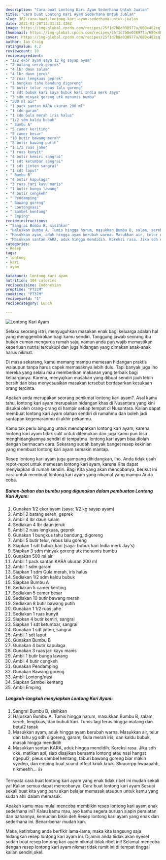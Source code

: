 ```yaml
---
description: "Cara buat Lontong Kari Ayam Sederhana Untuk Jualan"
title: "Cara buat Lontong Kari Ayam Sederhana Untuk Jualan"
slug: 362-cara-buat-lontong-kari-ayam-sederhana-untuk-jualan
date: 2021-01-28T13:31:31.426Z
image: https://img-global.cpcdn.com/recipes/25f1d7b8e038977a/680x482cq70/lontong-kari-ayam-foto-resep-utama.jpg
thumbnail: https://img-global.cpcdn.com/recipes/25f1d7b8e038977a/680x482cq70/lontong-kari-ayam-foto-resep-utama.jpg
cover: https://img-global.cpcdn.com/recipes/25f1d7b8e038977a/680x482cq70/lontong-kari-ayam-foto-resep-utama.jpg
author: Ian Craig
ratingvalue: 4.2
reviewcount: 10
recipeingredient:
- "1/2 ekor ayam saya 12 kg sayap ayam"
- "2 batang sereh geprek"
- "4 lbr daun salam"
- "4 lbr daun jeruk"
- "2 ruas lengkuas geprek"
- "1 bungkus tahu bandung digoreng"
- "5 butir telur rebus lalu goreng"
- "1 sdt bubuk kari saya bubuk kari India merk Jays"
- "3 sdm minyak goreng utk menumis bumbu"
- "500 ml air"
- "1 pack santan KARA ukuran 200 ml"
- "1 sdm garam"
- "1 sdm Gula merah iris halus"
- "1/2 sdm kaldu bubuk"
- " Bumbu A"
- "5 camer keriting"
- "5 camer besar"
- "10 butir bawang merah"
- "8 butir bawang putih"
- "1 1/2 ruas jahe"
- "1 ruas kunyit"
- "4 butir kemiri sangrai"
- "1 sdt ketumbar sangrai"
- "1 sdt jinten sangrai"
- "1 sdt laput"
- " Bumbu B"
- "4 butir kapulaga"
- "3 ruas jari kayu manis"
- "1 butir bunga lawang"
- "4 butir cengkeh"
- " Pendamping"
- " Bawang goreng"
- " Lontongnasi"
- " Sambel kentang"
- " Emping"
recipeinstructions:
- "Sangrai Bumbu B, sisihkan"
- "Haluskan Bumbu A. Tumis hingga harum, masukkan Bumbu B, salam, sereh, lengkuas, dan bubuk kari. Tumis lagi terus hingga matang dan betul2 tanak"
- "Masukkan ayam, aduk hingga ayam berubah warna. Masukkan air, telur dan tahu yg sdh digoreng, garam, Gula merah iris, dan kaldu bubuk, masak hingga mendidih"
- "Masukkan santan KARA, aduk hingga mendidih. Koreksi rasa. Jika sdh oke, matikan api, siap disajikan bersama lontong atau nasi hangat ngepul2, pleus sambel kentang, taburi bawang goreng biar makin syedep, dan emping buat sound effect kriuk kriuk. Sluuurrpp hwaaaahh, nikmeehh... 👍"
categories:
- Resep
tags:
- lontong
- kari
- ayam

katakunci: lontong kari ayam 
nutrition: 104 calories
recipecuisine: Indonesian
preptime: "PT22M"
cooktime: "PT37M"
recipeyield: "1"
recipecategory: Lunch

---
```



![Lontong Kari Ayam](https://img-global.cpcdn.com/recipes/25f1d7b8e038977a/680x482cq70/lontong-kari-ayam-foto-resep-utama.jpg)

Selaku seorang istri, menyuguhkan masakan enak bagi keluarga adalah hal yang menggembirakan bagi kamu sendiri. Tanggung jawab seorang ibu bukan cuman mengurus rumah saja, namun anda pun wajib memastikan keperluan nutrisi tercukupi dan juga hidangan yang dimakan anak-anak harus nikmat.

Di masa  sekarang, kamu memang mampu memesan hidangan praktis walaupun tanpa harus capek memasaknya lebih dulu. Tapi banyak juga lho mereka yang selalu mau memberikan makanan yang terbaik bagi keluarganya. Karena, menyajikan masakan yang dibuat sendiri jauh lebih bersih dan bisa menyesuaikan masakan tersebut berdasarkan kesukaan orang tercinta. 



Apakah anda merupakan seorang penikmat lontong kari ayam?. Asal kamu tahu, lontong kari ayam merupakan hidangan khas di Nusantara yang kini disukai oleh orang-orang di hampir setiap tempat di Nusantara. Kalian dapat membuat lontong kari ayam olahan sendiri di rumahmu dan boleh jadi santapan kegemaranmu di akhir pekanmu.

Kamu tak perlu bingung untuk mendapatkan lontong kari ayam, karena lontong kari ayam tidak sulit untuk ditemukan dan juga kamu pun bisa menghidangkannya sendiri di tempatmu. lontong kari ayam bisa diolah dengan bermacam cara. Sekarang sudah banyak banget resep kekinian yang membuat lontong kari ayam semakin mantap.

Resep lontong kari ayam juga gampang dihidangkan, lho. Anda tidak usah repot-repot untuk memesan lontong kari ayam, karena Kita dapat menyiapkan di rumah sendiri. Bagi Kita yang akan mencobanya, berikut ini cara untuk membuat lontong kari ayam yang nikamat yang mampu Anda coba.

<!--inarticleads1-->

##### Bahan-bahan dan bumbu yang digunakan dalam pembuatan Lontong Kari Ayam:

1. Gunakan 1/2 ekor ayam (saya: 1/2 kg sayap ayam)
1. Ambil 2 batang sereh, geprek
1. Ambil 4 lbr daun salam
1. Sediakan 4 lbr daun jeruk
1. Ambil 2 ruas lengkuas, geprek
1. Gunakan 1 bungkus tahu bandung, digoreng
1. Ambil 5 butir telur, rebus lalu goreng
1. Siapkan 1 sdt bubuk kari (saya: bubuk kari India merk Jay&#39;s)
1. Siapkan 3 sdm minyak goreng utk menumis bumbu
1. Gunakan 500 ml air
1. Ambil 1 pack santan KARA ukuran 200 ml
1. Ambil 1 sdm garam
1. Siapkan 1 sdm Gula merah, iris halus
1. Sediakan 1/2 sdm kaldu bubuk
1. Siapkan  Bumbu A
1. Sediakan 5 camer keriting
1. Sediakan 5 camer besar
1. Sediakan 10 butir bawang merah
1. Sediakan 8 butir bawang putih
1. Gunakan 1 1/2 ruas jahe
1. Sediakan 1 ruas kunyit
1. Siapkan 4 butir kemiri, sangrai
1. Siapkan 1 sdt ketumbar, sangrai
1. Gunakan 1 sdt jinten, sangrai
1. Ambil 1 sdt laput
1. Gunakan  Bumbu B
1. Gunakan 4 butir kapulaga
1. Gunakan 3 ruas jari kayu manis
1. Ambil 1 butir bunga lawang
1. Ambil 4 butir cengkeh
1. Gunakan  Pendamping
1. Gunakan  Bawang goreng
1. Ambil  Lontong/nasi
1. Siapkan  Sambel kentang
1. Ambil  Emping




<!--inarticleads2-->

##### Langkah-langkah menyiapkan Lontong Kari Ayam:

1. Sangrai Bumbu B, sisihkan
1. Haluskan Bumbu A. Tumis hingga harum, masukkan Bumbu B, salam, sereh, lengkuas, dan bubuk kari. Tumis lagi terus hingga matang dan betul2 tanak
1. Masukkan ayam, aduk hingga ayam berubah warna. Masukkan air, telur dan tahu yg sdh digoreng, garam, Gula merah iris, dan kaldu bubuk, masak hingga mendidih
1. Masukkan santan KARA, aduk hingga mendidih. Koreksi rasa. Jika sdh oke, matikan api, siap disajikan bersama lontong atau nasi hangat ngepul2, pleus sambel kentang, taburi bawang goreng biar makin syedep, dan emping buat sound effect kriuk kriuk. Sluuurrpp hwaaaahh, nikmeehh... 👍




Ternyata cara buat lontong kari ayam yang enak tidak ribet ini mudah sekali ya! Kalian semua dapat mencobanya. Cara buat lontong kari ayam Sesuai sekali buat kita yang baru akan belajar memasak ataupun untuk kamu yang sudah ahli dalam memasak.

Apakah kamu mau mulai mencoba membikin resep lontong kari ayam enak sederhana ini? Kalau kamu mau, ayo kamu segera buruan siapin peralatan dan bahannya, kemudian bikin deh Resep lontong kari ayam yang enak dan sederhana ini. Benar-benar mudah kan. 

Maka, ketimbang anda berfikir lama-lama, maka kita langsung saja hidangkan resep lontong kari ayam ini. Dijamin anda tiidak akan nyesel sudah buat resep lontong kari ayam nikmat tidak ribet ini! Selamat mencoba dengan resep lontong kari ayam nikmat tidak rumit ini di tempat tinggal kalian sendiri,oke!.

